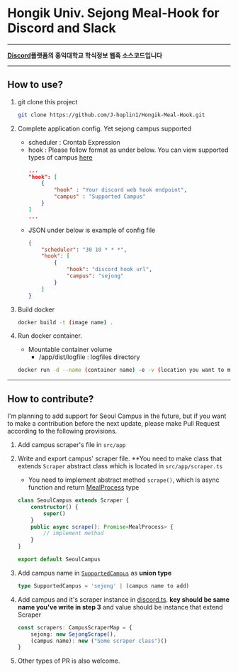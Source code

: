 Hongik Univ. Sejong Meal-Hook for Discord and Slack
===
***
**[Discord](https://discord.com/)플랫폼의 홍익대학교 학식정보 웹훅 소스코드입니다**
***
## How to use?

1. git clone this project 

    ```bash
    git clone https://github.com/J-hoplin1/Hongik-Meal-Hook.git
    ```

2. Complete application config. Yet sejong campus supported

    - scheduler : Crontab Expression
    - hook : Please follow format as under below. You can view supported types of campus [here](./src/types/SupportedCampus.ts)
        ```json
        ...
        "hook": [
            {
                "hook" : "Your discord web hook endpoint",
                "campus" : "Supported Campus"
            }
        ]
        ...
        ```
    - JSON under below is example of config file
        ```json
        {
            "scheduler": "30 10 * * *",
            "hook": [
                {
                    "hook": "discord hook url",
                    "campus": "sejong"
                }
            ]
        }
        ```
3. Build docker
    ```bash
    docker build -t (image name) .
    ```
4. Run docker container.
    - Mountable container volume
        - /app/dist/logfile : logfiles directory
    ```bash
    docker run -d --name (container name) -e -v (location you want to mount):/app/dist/logfile (image name)
    ```
***
## How to contribute?
I'm planning to add support for Seoul Campus in the future, but if you want to make a contribution before the next update, please make Pull Request according to the following provisions.

1. Add campus scraper's file in `src/app`

2. Write and export campus' scraper file. **You need to make class that extends `Scraper` abstract class which is located in `src/app/scraper.ts`
    - You need to implement abstract method `scrape()`, which is async function and return [MealProcess](./src/types/MealProcess.ts) type

    ```typescript
    class SeoulCampus extends Scraper {
        constructor() {
            super()
        }
        public async scrape(): Promise<MealProcess> {
            // implement method
        }
    }

    export default SeoulCampus
    ```

3. Add campus name in [`SupportedCampus`](./src/types/SupportedCampus.ts) as **union type**
    ```typescript
    type SupportedCampus = 'sejong' | (campus name to add)
    ```

4. Add campus and it's scraper instance in [discord.ts](./src/platform/disocrd.ts). **key should be same name you've write in step 3** and value should be instance that extend Scraper
    ```typescript
    const scrapers: CampusScraperMap = {
        sejong: new SejongScrape(),
        (campus name): new ("Some scraper class")()
    }
    ```

5. Other types of PR is also welcome.